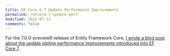 ```yaml
---
title: EF Core 6.7 Update Performance Improvements
permalink: /efcore-7-update-perf
modified: 2022-07-12
comments: false
---
```

For the 7.0.0-preview6 release of Entity Framework Core, [I wrote a blog post about the update pipline performance improvements introduced into EF Core 7](https://devblogs.microsoft.com/dotnet/announcing-ef7-preview6/).